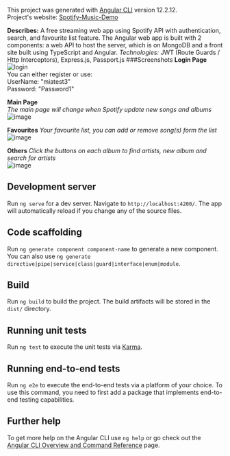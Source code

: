 
This project was generated with [Angular CLI](https://github.com/angular/angular-cli) version 12.2.12.  
Project's website: [Spotify-Music-Demo](https://vibrant-sammet-a9d3de.netlify.app)  

**Describes:** A free streaming web app using Spotify API with authentication, search, and favourite list feature. The Angular web app is built with 2 components: a web API to host the server, which is on MongoDB and a front site built using TypeScript and Angular. 
_Technologies:_ JWT (Route Guards / Http Interceptors), Express.js, Passport.js
###Screenshots
**Login Page**  
![login](https://user-images.githubusercontent.com/65566882/144499763-3a7d4bc2-cea0-4eec-bee2-f73bea602611.png)  
You can either register or use:  
UserName: "miatest3"  
Password: "Password1" 

**Main Page**  
_The main page will change when Spotify update new songs and albums_  
![image](https://user-images.githubusercontent.com/65566882/144500041-94e1ca0d-f2b2-4174-8ac9-911e0f584483.png)  

**Favourites**
_Your favourite list, you can add or remove song(s) form the list_  
![image](https://user-images.githubusercontent.com/65566882/144500152-13647633-fa14-4f70-8dcc-4cce165d19c4.png)  

**Others**
_Click the buttons on each album to find artists, new album and search for artists_  
![image](https://user-images.githubusercontent.com/65566882/144500266-c4ccdc2d-4ced-49f8-8181-98e036f78fff.png)  

## Development server

Run `ng serve` for a dev server. Navigate to `http://localhost:4200/`. The app will automatically reload if you change any of the source files.

## Code scaffolding

Run `ng generate component component-name` to generate a new component. You can also use `ng generate directive|pipe|service|class|guard|interface|enum|module`.

## Build

Run `ng build` to build the project. The build artifacts will be stored in the `dist/` directory.

## Running unit tests

Run `ng test` to execute the unit tests via [Karma](https://karma-runner.github.io).

## Running end-to-end tests

Run `ng e2e` to execute the end-to-end tests via a platform of your choice. To use this command, you need to first add a package that implements end-to-end testing capabilities.

## Further help

To get more help on the Angular CLI use `ng help` or go check out the [Angular CLI Overview and Command Reference](https://angular.io/cli) page.
